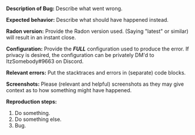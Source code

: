**Description of Bug:** Describe what went wrong.

**Expected behavior:** Describe what should have happened instead.

**Radon version:** Provide the Radon version used. (Saying "latest" or similar)
will result in an instant close.

**Configuration:** Provide the ___***FULL***___ configuration used to produce
the error. If privacy is desired, the configuration can be privately DM'd to
ItzSomebody#9663 on Discord.

**Relevant errors:** Put the stacktraces and errors in (separate) code blocks.

**Screenshots:** Please (relevant and helpful) screenshots as they may give
context as to how something might have happened.

**Reproduction steps:**
1. Do something.
2. Do something else.
3. Bug.
